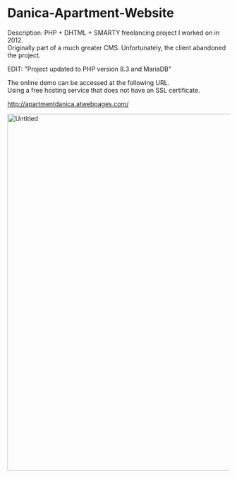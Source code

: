 # Danica-Apartment-Website

Description:
PHP + DHTML + SMARTY freelancing project I worked on in 2012. <br />
Originally part of a much greater CMS. Unfortunately, the client abandoned the project.

EDIT: "Project updated to PHP version 8.3 and MariaDB"

The online demo can be accessed at the following URL. <br/>
Using a free hosting service that does not have an SSL certificate.

http://apartmentdanica.atwebpages.com/

<img width="1214" height="806" alt="Untitled" src="https://github.com/user-attachments/assets/abece81e-dc34-4eb0-a96a-6a3cec08b89e" />
